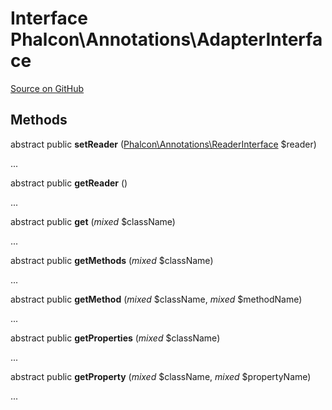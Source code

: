 # Interface **Phalcon\\Annotations\\AdapterInterface**

<a href="https://github.com/phalcon/cphalcon/blob/master/phalcon/annotations/adapterinterface.zep" class="btn btn-default btn-sm">Source on GitHub</a>

## Methods
abstract public  **setReader** ([Phalcon\Annotations\ReaderInterface](/en/3.2/api/Phalcon_Annotations_ReaderInterface) $reader)

...


abstract public  **getReader** ()

...


abstract public  **get** (*mixed* $className)

...


abstract public  **getMethods** (*mixed* $className)

...


abstract public  **getMethod** (*mixed* $className, *mixed* $methodName)

...


abstract public  **getProperties** (*mixed* $className)

...


abstract public  **getProperty** (*mixed* $className, *mixed* $propertyName)

...



